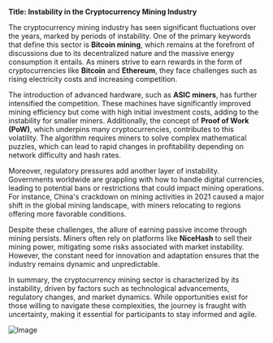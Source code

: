 **Title: Instability in the Cryptocurrency Mining Industry**

The cryptocurrency mining industry has seen significant fluctuations over the years, marked by periods of instability. One of the primary keywords that define this sector is **Bitcoin mining**, which remains at the forefront of discussions due to its decentralized nature and the massive energy consumption it entails. As miners strive to earn rewards in the form of cryptocurrencies like **Bitcoin** and **Ethereum**, they face challenges such as rising electricity costs and increasing competition.

The introduction of advanced hardware, such as **ASIC miners**, has further intensified the competition. These machines have significantly improved mining efficiency but come with high initial investment costs, adding to the instability for smaller miners. Additionally, the concept of **Proof of Work (PoW)**, which underpins many cryptocurrencies, contributes to this volatility. The algorithm requires miners to solve complex mathematical puzzles, which can lead to rapid changes in profitability depending on network difficulty and hash rates.

Moreover, regulatory pressures add another layer of instability. Governments worldwide are grappling with how to handle digital currencies, leading to potential bans or restrictions that could impact mining operations. For instance, China's crackdown on mining activities in 2021 caused a major shift in the global mining landscape, with miners relocating to regions offering more favorable conditions.

Despite these challenges, the allure of earning passive income through mining persists. Miners often rely on platforms like **NiceHash** to sell their mining power, mitigating some risks associated with market instability. However, the constant need for innovation and adaptation ensures that the industry remains dynamic and unpredictable.

In summary, the cryptocurrency mining sector is characterized by its instability, driven by factors such as technological advancements, regulatory changes, and market dynamics. While opportunities exist for those willing to navigate these complexities, the journey is fraught with uncertainty, making it essential for participants to stay informed and agile. 

![Image](https://github.com/user-attachments/assets/3be06921-4469-491d-bd37-5f14c53422b7)